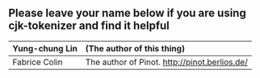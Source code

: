 ## Please leave your name below if you are using cjk-tokenizer and find it helpful ##

| Yung-chung Lin | (The author of this thing) |
|:---------------|:---------------------------|
| Fabrice Colin  | The author of Pinot. http://pinot.berlios.de/ |